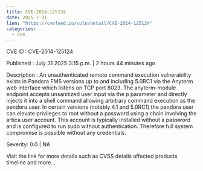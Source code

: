 ```yaml
--- 
title: CVE-2014-125124
date: 2025-7-31
lien: "https://cvefeed.io/vuln/detail/CVE-2014-125124"
categories:
  - cve
---
```


CVE ID : CVE-2014-125124

Published :  July 31
2025
3:15 p.m. | 2 hours
44 minutes ago

Description : An unauthenticated remote command execution vulnerability exists in Pandora FMS versions up to and including 5.0RC1 via the Anyterm web interface
which listens on TCP port 8023. The anyterm-module endpoint accepts unsanitized user input via the p parameter and directly injects it into a shell command
allowing arbitrary command execution as the pandora user. In certain versions (notably 4.1 and 5.0RC1)
the pandora user can elevate privileges to root without a password using a chain involving the artica user account. This account is typically installed without a password and is configured to run sudo without authentication. Therefore
full system compromise is possible without any credentials.

Severity: 0.0 | NA

Visit the link for more details
such as CVSS details
affected products
timeline
and more...
